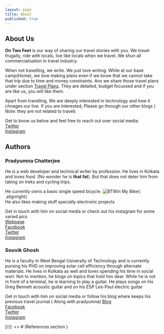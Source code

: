 ```yaml
---
layout: page
title: About
published: true
---
```

## About Us
**On Two Feet** is our way of sharing our travel stories with you. We travel frugally, ride with locals, live like locals when we travel. We shun all commercialisation in travel industry.

When not travelling, we write. We just love writing. While at our base camp(Home), we love making plans even if we know that we cannot take that trip due to time and money constraints. Ans we share those travel plans under section [Travel Plans][post-travelplansection-url]. They are detailed, budget focussed and if you are like us, you will like them.  

Apart from travelling, We are deeply interested in technology and how it chnages our live. If you are interested, Please go through our other blogs ( Note: they are not related to travel)

Get to know us below and  feel free to reach out over social media:  
[Twitter][2f-twitter-url]  
[Instagram][2f-instagram-url]   

## Authors  
### Pradyumna Chatterjee
He is a web developer and technical writer by profession. He lives in Kolkata and loves food. (No wonder he is **that fat**). But that does not deter him from taking on treks and cycling trips.  

He currently owns a basic single speed bicycle. 
![BTWin My Bike][mybikeimage]{: .alignright}  
He also likes making stuff specially electronic projects  

Get in touch with him on social media or check out his instagram for some varied pics  
[Webpage][prad-website-url]  
[Facebook][prad-facebook-url]  
[Twitter][prad-twitter-url]  
[Instagram][prad-instagram-url]  

### Souvik Ghosh
He is a faculty in West Bengal Usiversity of Technology and is currently pursing his PHD on improving solar cell efficiency through alternate materials. He lives in Kolkata as well and loves spending his time in social worl. Not to mention, he blogs on topics that hold him dear. While he is not in front of a terminal, he is learning to play a guitar. He plays songs on his Greg Bennett acoustic guitar and on his ESP Les-Paul electric guitar


Get in touch with him on social media or follow his blog where keeps his previous travel journal   ( Along with pradyumna)
[Blog][souv-blog-url]  
[Facebook][souv-facebook-url]  
[Twitter][souv-twitter-url]  
[Instagram][souv-instagram-url] 

[//]: <> # (References section  )  

[mybikeimage]: https://n1.sdlcdn.com/imgs/b/t/2/BTWIN-My-Bike-SDL997652901-1-0d4b7.jpg "Mysingle speed bicycle" 
[2f-twitter-url]: https://twitter.com/on2feet "Blog Twitter Handle"  
[2f-instagram-url]: https://www.instagram.com/2and2feet/ "Blog Instagram Handle"  
[prad-website-url]: https://pradyumnac.github.io "Pradyumna's webprofile page"  
[prad-facebook-url]: https://www.facebook.com/pradyumnacster "Pradyumna's facebook page"  
[prad-twitter-url]: https://twitter.com/pradyumnacster "Pradyumna's twitter page"  
[prad-instagram-url]: https://www.instagram.com/pradyumnacster/ "Pradyumna's instagram page"  
[souv-blog-url]: https://bhoboghureradda.wordpress.com "Pradyumna's webprofile page"  
[souv-facebook-url]: https://www.facebook.com/ "Souvik's facebook page"  
[souv-twitter-url]: https://twitter.com/ "Souvik's twitter page"  
[souv-instagram-url]: https://www.instagram.com/ "Souvik's instagram page" 

[post-travelplansection-url]: /travel-plans "Posts on budgetfriendly travel plans"
